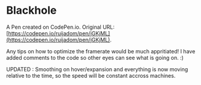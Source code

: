 # Blackhole

A Pen created on CodePen.io. Original URL: [https://codepen.io/ruijadom/pen/jGKjML](https://codepen.io/ruijadom/pen/jGKjML).

Any tips on how to optimize the framerate would be much appritiated! 
I have added comments to the code so other eyes can see what is going on. :)

UPDATED : Smoothing on hover/expansion and everything is now moving relative to the time, so the speed will be constant accross machines. 
